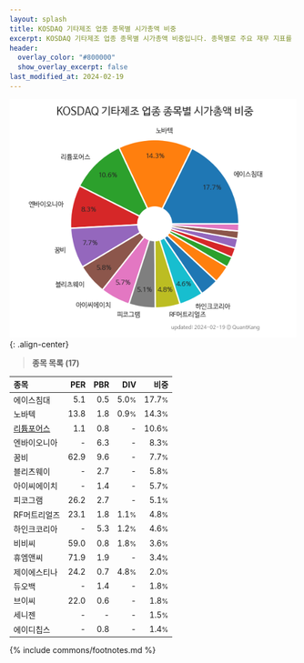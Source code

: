 ```yaml
---
layout: splash
title: KOSDAQ 기타제조 업종 종목별 시가총액 비중
excerpt: KOSDAQ 기타제조 업종 종목별 시가총액 비중입니다. 종목별로 주요 재무 지표를 함께 표시합니다.
header:
  overlay_color: "#800000"
  show_overlay_excerpt: false
last_modified_at: 2024-02-19
---
```



![KOSDAQ 기타제조 업종 종목별 시가총액 비중](/stats/sector/images/kosdaq_업종_기타제조_종목.png){: .align-center}


> **종목 목록 (17)**<a id="list"></a>

| **종목** | **PER** | **PBR** | **DIV** | **비중** |
| :------- | ------: | ------: | ------: | -------: |
| 에이스침대 | 5.1 | 0.5 | 5.0<small>%</small> | 17.7<small>%</small> |
| 노바텍 | 13.8 | 1.8 | 0.9<small>%</small> | 14.3<small>%</small> |
| [리튬포어스](/073570/) | 1.1 | 0.8 | - | 10.6<small>%</small> |
| 엔바이오니아 | - | 6.3 | - | 8.3<small>%</small> |
| 꿈비 | 62.9 | 9.6 | - | 7.7<small>%</small> |
| 블리츠웨이 | - | 2.7 | - | 5.8<small>%</small> |
| 아이씨에이치 | - | 1.4 | - | 5.7<small>%</small> |
| 피코그램 | 26.2 | 2.7 | - | 5.1<small>%</small> |
| RF머트리얼즈 | 23.1 | 1.8 | 1.1<small>%</small> | 4.8<small>%</small> |
| 하인크코리아 | - | 5.3 | 1.2<small>%</small> | 4.6<small>%</small> |
| 비비씨 | 59.0 | 0.8 | 1.8<small>%</small> | 3.6<small>%</small> |
| 휴엠앤씨 | 71.9 | 1.9 | - | 3.4<small>%</small> |
| 제이에스티나 | 24.2 | 0.7 | 4.8<small>%</small> | 2.0<small>%</small> |
| 듀오백 | - | 1.4 | - | 1.8<small>%</small> |
| 브이씨 | 22.0 | 0.6 | - | 1.8<small>%</small> |
| 세니젠 | - | - | - | 1.5<small>%</small> |
| 에이디칩스 | - | 0.8 | - | 1.4<small>%</small> |

{% include commons/footnotes.md %}